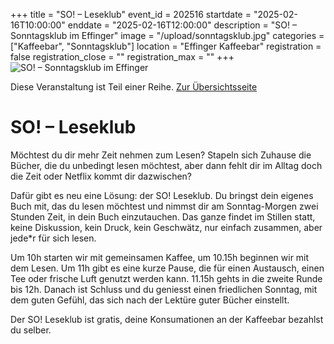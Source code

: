 +++
title = "SO! – Leseklub"
event_id = 202516
startdate = "2025-02-16T10:00:00"
enddate = "2025-02-16T12:00:00"
description = "SO! – Sonntagsklub im Effinger"
image = "/upload/sonntagsklub.jpg"
categories = ["Kaffeebar", "Sonntagsklub"]
location = "Effinger Kaffeebar"
registration = false
registration_close = ""
registration_max = ""
+++
![SO! – Sonntagsklub im Effinger](/upload/sonntagsklub.jpg)
       
Diese Veranstaltung ist Teil einer Reihe. [Zur Übersichtsseite](/sonntagsklub)

# SO! – Leseklub

Möchtest du dir mehr Zeit nehmen zum Lesen? Stapeln sich Zuhause die Bücher, die du unbedingt lesen
möchtest, aber dann fehlt dir im Alltag doch die Zeit oder Netflix kommt dir dazwischen?

Dafür gibt es neu eine Lösung: der SO! Leseklub. Du bringst dein eigenes Buch mit, das du lesen
möchtest und nimmst dir am Sonntag-Morgen zwei Stunden Zeit, in dein Buch einzutauchen. Das ganze
findet im Stillen statt, keine Diskussion, kein Druck, kein Geschwätz, nur einfach zusammen, aber
jede*r für sich lesen.

Um 10h starten wir mit gemeinsamen Kaffee, um 10.15h beginnen wir mit dem Lesen. Um 11h gibt es eine
kurze Pause, die für einen Austausch, einen Tee oder frische Luft genutzt werden kann. 11.15h gehts
in die zweite Runde bis 12h. Danach ist Schluss und du geniesst einen friedlichen Sonntag, mit dem
guten Gefühl, das sich nach der Lektüre guter Bücher einstellt.

Der SO! Leseklub ist gratis, deine Konsumationen an der Kaffeebar bezahlst du selber.

